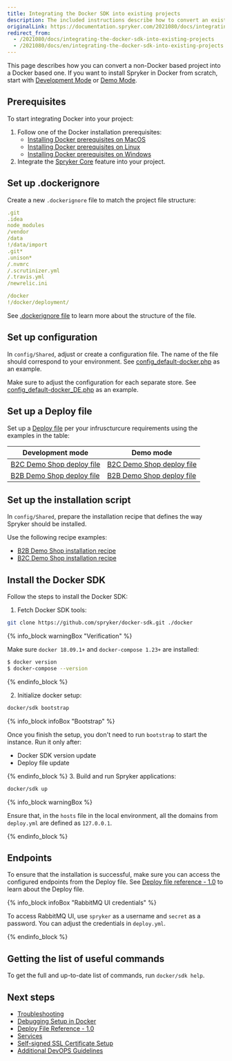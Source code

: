 ```yaml
---
title: Integrating the Docker SDK into existing projects
description: The included instructions describe how to convert an existing non-docker based project into a docker based one.
originalLink: https://documentation.spryker.com/2021080/docs/integrating-the-docker-sdk-into-existing-projects
redirect_from:
  - /2021080/docs/integrating-the-docker-sdk-into-existing-projects
  - /2021080/docs/en/integrating-the-docker-sdk-into-existing-projects
---
```


This page describes how you can convert a non-Docker based project into a Docker based one. If you want to install Spryker in Docker from scratch, start with [Development Mode](https://documentation.spryker.com/docs/modes-overview#development-mode) or [Demo Mode](https://documentation.spryker.com/docs/modes-overview#demo-mode).

## Prerequisites

To start integrating Docker into your project:

1. Follow one of the Docker installation prerequisites:
    * [Installing Docker prerequisites on MacOS](https://documentation.spryker.com/docs/installing-docker-prerequisites-on-macos)
    * [Installing Docker prerequisites on Linux](https://documentation.spryker.com/docs/installing-docker-prerequisites-on-linux)
    * [Installing Docker prerequisites on Windows](https://documentation.spryker.com/docs/installing-docker-prerequisites-on-windows)
2. Integrate the [Spryker Core](https://documentation.spryker.com/docs/spryker-core-feature-integration) feature into your project. 

## Set up .dockerignore

Create a new `.dockerignore` file to match the project file structure:
```yaml
.git
.idea
node_modules
/vendor
/data
!/data/import
.git*
.unison*
/.nvmrc
/.scrutinizer.yml
/.travis.yml
/newrelic.ini

/docker
!/docker/deployment/
```
See [.dockerignore file](https://docs.docker.com/engine/reference/builder/#dockerignore-file) to learn more about the structure of the file.

## Set up configuration

In `config/Shared`, adjust or create a configuration file. The name of the file should correspond to your environment. See  [config_default-docker.php](https://github.com/spryker-shop/b2c-demo-shop/blob/master/config/Shared/config_default-docker.php) as an example. 

Make sure to adjust the configuration for each separate store. See [config_default-docker_DE.php](https://github.com/spryker-shop/b2c-demo-shop/blob/master/config/Shared/config_default-docker_DE.php) as an example.

## Set up a Deploy file

Set up a [Deploy file](https://documentation.spryker.com/docs/deploy-file-reference-10) per your infruscturcure requirements using the examples in the table:

| Development mode | Demo mode |
| --- | --- |
| [B2C Demo Shop deploy file](https://github.com/spryker-shop/b2c-demo-shop/blob/master/deploy.dev.yml) | [B2C Demo Shop deploy file](https://github.com/spryker-shop/b2c-demo-shop/blob/master/deploy.yml) |
| [B2B Demo Shop deploy file](https://github.com/spryker-shop/b2b-demo-shop/blob/master/deploy.dev.yml) | [B2B Demo Shop deploy file](https://github.com/spryker-shop/b2b-demo-shop/blob/master/deploy.yml) |

## Set up the installation script

In `config/Shared`, prepare the installation recipe that defines the way Spryker should be installed.

Use the following recipe examples:
* [B2B Demo Shop installation recipe](https://github.com/spryker-shop/b2b-demo-shop/blob/master/deploy.yml)
* [B2C Demo Shop installation recipe](https://github.com/spryker-shop/b2c-demo-shop/blob/master/deploy.yml)

## Install the Docker SDK
Follow the steps to install the Docker SDK:
1. Fetch Docker SDK tools:
```bash
git clone https://github.com/spryker/docker-sdk.git ./docker
```
{% info_block warningBox "Verification" %}

Make sure `docker 18.09.1+` and `docker-compose 1.23+` are installed:

```bash
$ docker version
$ docker-compose --version
```

{% endinfo_block %}

2. Initialize docker setup:
 ```bash
docker/sdk bootstrap
```
{% info_block infoBox "Bootstrap" %}

Once you finish the setup, you don't need to run `bootstrap` to start the instance. Run it only after:
* Docker SDK version update
* Deploy file update

{% endinfo_block %}
3. Build and run Spryker applications:
```bash
docker/sdk up
```

{% info_block warningBox %}

Ensure that, in the `hosts` file in the local environment, all the domains from `deploy.yml` are defined as `127.0.0.1`.

{% endinfo_block %}


## Endpoints

To ensure that the installation is successful, make sure you can access the configured endpoints from the Deploy file. See [Deploy file reference - 1.0](https://documentation.spryker.com/docs/deploy-file-reference-10) to learn about the Deploy file.

{% info_block infoBox "RabbitMQ UI credentials" %}

To access RabbitMQ UI, use `spryker` as a username and `secret` as a password. You can adjust the credentials in `deploy.yml`.

{% endinfo_block %}



## Getting the list of useful commands

To get the full and up-to-date list of commands, run `docker/sdk help`.

## Next steps
* [Troubleshooting](https://documentation.spryker.com/docs/spryker-in-docker-troubleshooting)
* [Debugging Setup in Docker](https://documentation.spryker.com/docs/debugging-setup-in-docker)
* [Deploy File Reference - 1.0](https://documentation.spryker.com/docs/deploy-file-reference-10) 
* [Services](https://documentation.spryker.com/docs/services)
* [Self-signed SSL Certificate Setup](https://documentation.spryker.com/docs/self-signed-ssl-certificate-setup) 
* [Additional DevOPS Guidelines](https://documentation.spryker.com/docs/additional-devops-guidelines)

